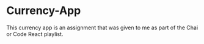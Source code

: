 # Currency-App
 This currency app is an assignment that was given to me as part of the Chai or Code React playlist.
